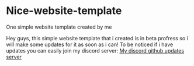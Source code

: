 # Nice-website-template
One simple website template created by me

Hey guys, this simple website template that i created is in beta profress so i will make some updates for it as soon as i can!
To be noticed if i have updates you can easily join my discord server: <a href="https://discord.gg/buqPrVyXJ7">My discord github updates server</a>
 
